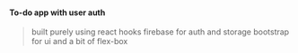 #### To-do app with user auth
> built purely using react hooks
> firebase for auth and storage
> bootstrap for ui and a bit of flex-box
